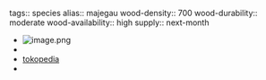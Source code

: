 tags:: species
alias:: majegau
wood-density:: 700
wood-durability:: moderate
wood-availability:: high
supply:: next-month

- ![image.png](https://peach-geographical-bat-397.mypinata.cloud/ipfs/QmVc8YBX43YfrRUsaSUvULp53rMoULor1xiwweTSxJ9SNb)
-
- [tokopedia](https://www.tokopedia.com/griyabibitmurah/bibit-pohon-majegau-cempaga-khas-bali?extParam=ivf%3Dfalse%26src%3Dsearch)
-